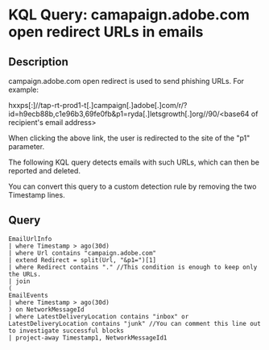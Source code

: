 # KQL Query: camapaign.adobe.com open redirect URLs in emails

## Description
campaign.adobe.com open redirect is used to send phishing URLs. For example:

hxxps[:]//tap-rt-prod1-t[.]campaign[.]adobe[.]com/r/?id=h9ecb88b,c1e96b3,69fe0fb&p1=ryda[.]letsgrowth[.]org//90/<base64 of recipient's email address>

When clicking the above link, the user is redirected to the site of the "p1" parameter.

The following KQL query detects emails with such URLs, which can then be reported and deleted.

You can convert this query to a custom detection rule by removing the two Timestamp lines.

## Query
```kql
EmailUrlInfo
| where Timestamp > ago(30d)
| where Url contains "campaign.adobe.com"
| extend Redirect = split(Url, "&p1=")[1]
| where Redirect contains "." //This condition is enough to keep only the URLs.
| join
(
EmailEvents
| where Timestamp > ago(30d)
) on NetworkMessageId
| where LatestDeliveryLocation contains "inbox" or LatestDeliveryLocation contains "junk" //You can comment this line out to investigate successful blocks
| project-away Timestamp1, NetworkMessageId1
```
